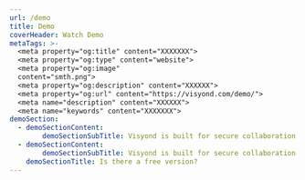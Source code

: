 ```yaml
---
url: /demo
title: Demo
coverHeader: Watch Demo
metaTags: >-
  <meta property="og:title" content="XXXXXXX">
  <meta property="og:type" content="website">
  <meta property="og:image"
  content="smth.png">
  <meta property="og:description" content="XXXXXX">
  <meta property="og:url" content="https://visyond.com/demo/">
  <meta name="description" content="XXXXXX">
  <meta name="keywords" content="XXXXXXX">
demoSection:
  - demoSectionContent:
        demoSectionSubTitle: Visyond is built for secure collaboration and knowledge management
  - demoSectionContent:
        demoSectionSubTitle: Visyond is built for secure collaboration and knowledge management
    demoSectionTitle: Is there a free version?                
---
```



